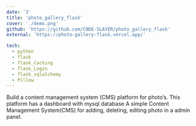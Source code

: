 ```yaml
---
date: '3'
title: 'photo_gallery_flask'
cover: './demo.png'
github: 'https://github.com/C0DE-SLAYER/photo_gallery_flask'
external: 'https://photo-gallery-flask.vercel.app/'

tech:
  - python
  - flask
  - flask_Caching
  - flask_Login
  - flask_sqlalchemy
  - Pillow
---
```


Build a content management system (CMS) platform for photo’s. This platform has a dashboard with mysql database A simple Content Management System(CMS) for adding, deleting, editing photo in a admin panel.
